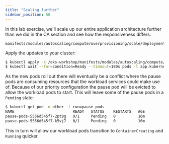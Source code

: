 ```yaml
---
title: "Scaling further"
sidebar_position: 50
---
```


In this lab exercise, we'll scale up our entire application architecture further than we did in the CA section and see how the responsiveness differs.

```file
manifests/modules/autoscaling/compute/overprovisioning/scale/deployment.yaml
```

Apply the updates to your cluster:

```bash timeout=180 hook=overprovisioning-scale
$ kubectl apply -k /eks-workshop/manifests/modules/autoscaling/compute/overprovisioning/scale
$ kubectl wait --for=condition=Ready --timeout=180s pods -l app.kubernetes.io/created-by=eks-workshop -A
```

As the new pods roll out there will eventually be a conflict where the pause pods are consuming resources that the workload services could make use of. Because of our priority configuration the pause pod will be evicted to allow the workload pods to start. This will leave some of the pause pods in a `Pending` state:

```bash
$ kubectl get pod -n other -l run=pause-pods
NAME                          READY   STATUS    RESTARTS   AGE
pause-pods-5556d545f7-2pt9g   0/1     Pending   0          16m
pause-pods-5556d545f7-k5vj7   0/1     Pending   0          16m
```

This in turn will allow our workload pods transition to `ContainerCreating` and `Running` quicker.
